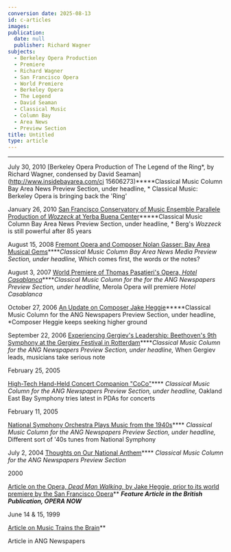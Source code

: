 ```yaml
---
conversion date: 2025-08-13
id: c-articles
images:
publication:
  date: null
  publisher: Richard Wagner
subjects:
  - Berkeley Opera Production
  - Premiere
  - Richard Wagner
  - San Francisco Opera
  - World Premiere
  - Berkeley Opera
  - The Legend
  - David Seaman
  - Classical Music
  - Column Bay
  - Area News
  - Preview Section
title: Untitled
type: article
---
```


***

July 30, 2010
[Berkeley Opera Production of The Legend of the Ring*, by Richard Wagner, condensed by David Seaman](http://www.insidebayarea.com/ci 15606273)*****Classical Music Column Bay Area News Preview Section, under headline, *
Classical Music: Berkeley Opera is bringing back the 'Ring'

January 26, 2010
[San Francisco Conservatory of Music Ensemble Parallele Production of *Wozzeck* at Yerba Buena Center](c-art-wozzeck)*****Classical Music Column Bay Area News Preview Section, under headline, *
Berg's *Wozzeck* is still powerful after 85 years

August 15, 2008
[Fremont Opera and Composer Nolan Gasser: Bay Area Musical Gems](c-art-fremontoperagasser)*****Classical Music Column Bay Area News Media Preview Section, under headline,*
Which comes first, the words or the notes?

August 3, 2007
[World Premiere of Thomas Pasatieri's Opera, *Hotel Casablanca*](c-art-casablanca)*****Classical Music Column for the for the ANG Newspapers Preview Section, under headline,*
Merola Opera will premiere *Hotel Casablanca*

October 27, 2006
[An Update on Composer Jake Heggie](c-art-heggie)*****Classical Music Column for the ANG Newspapers Preview Section, under headline,
*Composer Heggie keeps seeking higher ground

September 22, 2006
[Experiencing Gergiev's Leadership: Beethoven's 9th Symphony at the Gergiev Festival in Rotterdam](c-art-gergiev9)*****Classical Music Column for the ANG Newspapers Preview Section, under headline,* When Gergiev leads, musicians take serious note

February 25, 2005

[High-Tech Hand-Held Concert Companion "CoCo"](c-art-coco)****
*Classical Music Column for the ANG Newspapers Preview Section, under headline,* Oakland East Bay Symphony tries latest in PDAs for concerts

February 11, 2005

[National Symphony Orchestra Plays Music from the 1940s](c-art-natlsymph)****
*Classical Music Column for the ANG Newspapers Preview Section, under headline,* Different sort of '40s tunes from National Symphony

July 2, 2004
[Thoughts on Our National Anthem](c-art-national-anthem)**** *Classical Music Column for the ANG Newspapers Preview Section*

2000

[Article on the
Opera, *Dead Man Walking,* by Jake Heggie, prior to its world premiere by the San Francisco Opera](c-articles-deadman)**
***Feature Article in the British Publication, *OPERA NOW****

June 14 & 15, 1999

[Article on Music Trains the Brain](c-art-brain)**

Article in ANG Newspapers


